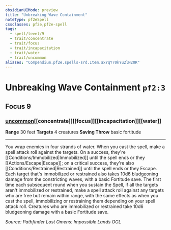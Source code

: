 ```yaml
---
obsidianUIMode: preview
title: "Unbreaking Wave Containment"
noteType: pf2eSpell
cssclasses: pf2e,pf2e-spell
tags:
  - spell/level/9
  - trait/concentrate
  - trait/focus
  - trait/incapacitation
  - trait/water
  - trait/uncommon
aliases: "Compendium.pf2e.spells-srd.Item.axYqY70kYu2lN20R" 
---
```

# Unbreaking Wave Containment  `pf2:3`  
## Focus 9
### [uncommon](uncommon "Uncommon Rarity Trait")[[concentrate]][[focus]][[incapacitation]][[water]]

**Range** 30 feet
**Targets** 4 creatures
**Saving Throw** basic fortitude
* * * 
You wrap enemies in four strands of water. When you cast the spell, make a spell attack roll against the targets. On a success, they're [[Conditions/Immobilized|Immobilized]] until the spell ends or they [[Actions/Escape|Escape]]; on a critical success, they're also [[Conditions/Restrained|Restrained]] until the spell ends or they Escape. Each target that's immobilized or restrained also takes 10d6 bludgeoning damage from the constricting waves, with a basic Fortitude save. The first time each subsequent round when you sustain the Spell, if all the targets aren't immobilized or restrained, make a spell attack roll against any targets who are free but remain within range, with the same effects as when you cast the spell, immobilizing or restraining them depending on your spell attack roll. Creatures who are immobilized or restrained take 10d6 bludgeoning damage with a basic Fortitude save.

*Source: Pathfinder Lost Omens: Impossible Lands*
*OGL*